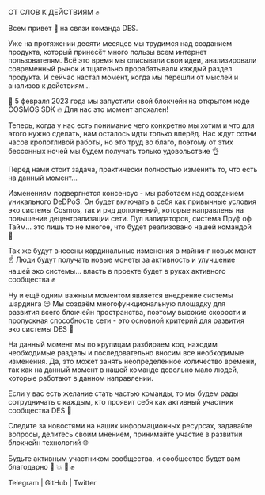 ОТ СЛОВ К ДЕЙСТВИЯМ ✊

Всем привет 👋 на связи команда DES.

Уже на протяжении десяти месяцев мы трудимся над созданием продукта, который принесёт много пользы всем интернет пользователям.
Всё это время мы описывали свои идеи, анализировали современный рынок и тщательно прорабатывали каждый раздел продукта.
И сейчас настал момент, когда мы перешли от мыслей и анализов к действиям...

🥳 5 февраля 2023 года мы запустили свой блокчейн на открытом коде COSMOS SDK 🔥
Для нас это момент эпохален!

Теперь, когда у нас есть понимание чего конкретно мы хотим и что для этого нужно сделать, нам осталось идти только вперёд. 
Нас ждут сотни часов кропотливой работы, но это труд во благо, поэтому от этих бессонных ночей мы будем получать только удовольствие 👌

Перед нами стоит задача, практически полностью изменить то, что есть на данный момент... 

Изменениям подвергнется консенсус - мы работаем над созданием уникального DeDPoS. Он будет включать в себя как привычные условия эко системы Cosmos, так и ряд дополнений, которые направлены на повышение децентрализации сети. 
Пул валидаторов, система Пруф оф Тайм... это лишь то не многое, что будет реализовано нашей командой 💪

Так же будут внесены кардинальные изменения в майнинг новых монет ☝️
Люди будут получать новые монеты за активность и улучшение нашей эко системы... власть в проекте будет в руках активного сообщества ✊

Ну и ещё одним важным моментом является внедрение системы шардинга 😏 
Мы создаём многофункциональную площадку для развития всего блокчейн пространства, поэтому высокие скорости и пропускная способность сети - это основной критерий для развития  эко системы DES 🚀

На данный момент мы по крупицам разбираем код, находим необходимые разделы и последовательно вносим все необходимые изменения. Да, это может занять неопределённое количество времени, так как на данный момент в нашей команде довольно мало людей, которые работают в данном направлении.

Если у вас есть желание стать частью команды, то мы будем рады сотрудничать с каждым, кто проявит себя как активный участник сообщества DES 🤝

Следите за новостями на наших информационных ресурсах, задавайте вопросы, делитесь своим мнением, принимайте участие в развитии блокчейн технологий 🌐

Будьте активным участником сообщества, и сообщество будет вам благодарно 🤜 💥 🤛 ✊

Telegram | GitHub | Twitter
